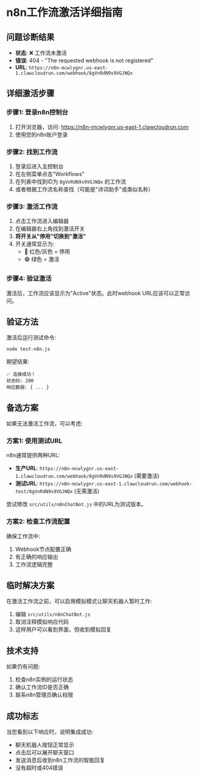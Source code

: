 # n8n工作流激活详细指南

## 问题诊断结果
- **状态**: ❌ 工作流未激活
- **错误**: 404 - "The requested webhook is not registered"
- **URL**: `https://n8n-mcwlygnr.us-east-1.clawcloudrun.com/webhook/8gVnRdN9s9VGJNQx`

## 详细激活步骤

### 步骤1: 登录n8n控制台
1. 打开浏览器，访问: https://n8n-mcwlygnr.us-east-1.clawcloudrun.com
2. 使用您的n8n账户登录

### 步骤2: 找到工作流
1. 登录后进入主控制台
2. 在左侧菜单点击"Workflows"
3. 在列表中找到ID为 `8gVnRdN9s9VGJNQx` 的工作流
4. 或者根据工作流名称查找（可能是"诗词助手"或类似名称）

### 步骤3: 激活工作流
1. 点击工作流进入编辑器
2. 在编辑器右上角找到激活开关
3. **将开关从"停用"切换到"激活"**
4. 开关通常显示为:
   - 🔴 红色/灰色 = 停用
   - 🟢 绿色 = 激活

### 步骤4: 验证激活
激活后，工作流应该显示为"Active"状态。此时webhook URL应该可以正常访问。

## 验证方法

激活后运行测试命令:
```bash
node test-n8n.js
```

期望结果:
```
✅ 连接成功！
状态码: 200
响应数据: { ... }
```

## 备选方案

如果无法激活工作流，可以考虑:

### 方案1: 使用测试URL
n8n通常提供两种URL:
- **生产URL**: `https://n8n-mcwlygnr.us-east-1.clawcloudrun.com/webhook/8gVnRdN9s9VGJNQx` (需要激活)
- **测试URL**: `https://n8n-mcwlygnr.us-east-1.clawcloudrun.com/webhook-test/8gVnRdN9s9VGJNQx` (无需激活)

尝试修改 `src/utils/n8nChatBot.js` 中的URL为测试版本。

### 方案2: 检查工作流配置
确保工作流中:
1. Webhook节点配置正确
2. 有正确的响应输出
3. 工作流逻辑完整

## 临时解决方案

在激活工作流之前，可以启用模拟模式让聊天机器人暂时工作:

1. 编辑 `src/utils/n8nChatBot.js`
2. 取消注释模拟响应代码
3. 这样用户可以看到界面，但收到模拟回复

## 技术支持

如果仍有问题:
1. 检查n8n实例的运行状态
2. 确认工作流ID是否正确
3. 联系n8n管理员确认权限

## 成功标志

当您看到以下响应时，说明集成成功:
- 聊天机器人按钮正常显示
- 点击后可以展开聊天窗口
- 发送消息后收到n8n工作流的智能回复
- 没有超时或404错误